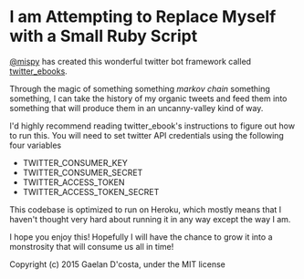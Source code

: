 I am Attempting to Replace Myself with a Small Ruby Script
==========================================================

[@mispy](https://mispy.me/) has created this wonderful twitter bot framework called [twitter_ebooks](https://github.com/mispy/twitter_ebooks).

Through the magic of something something _markov chain_ something something, I can take the history of my organic tweets and feed them into something that will produce them in an uncanny-valley kind of way.

I'd highly recommend reading twitter_ebook's instructions to figure out how to run this. You will need to set twitter API credentials using the following four variables

  * TWITTER_CONSUMER_KEY
  * TWITTER_CONSUMER_SECRET
  * TWITTER_ACCESS_TOKEN
  * TWITTER_ACCESS_TOKEN_SECRET
  
This codebase is optimized to run on Heroku, which mostly means that I haven't thought very hard about running it in any way except the way I am.
  
I hope you enjoy this! Hopefully I will have the chance to grow it into a monstrosity that will consume us all in time!

Copyright (c) 2015 Gaelan D'costa, under the MIT license
